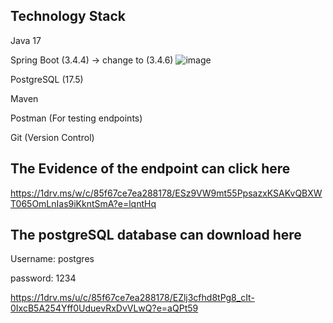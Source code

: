  ## Technology Stack
 Java 17 
 
 Spring Boot (3.4.4) -> change to (3.4.6)
  ![image](https://github.com/user-attachments/assets/412b21b8-85e0-4f3a-8e89-7e10020d0d27)
  
 PostgreSQL (17.5) 
 
 Maven
 
 Postman (For testing endpoints) 
 
 Git (Version Control)



## The Evidence of the endpoint can click here
https://1drv.ms/w/c/85f67ce7ea288178/ESz9VW9mt55PpsazxKSAKvQBXWT065OmLnIas9iKkntSmA?e=lqntHq

## The postgreSQL database can download here

Username: postgres

password: 1234

https://1drv.ms/u/c/85f67ce7ea288178/EZlj3cfhd8tPg8_cIt-0IxcB5A254Yff0UduevRxDvVLwQ?e=aQPt59
